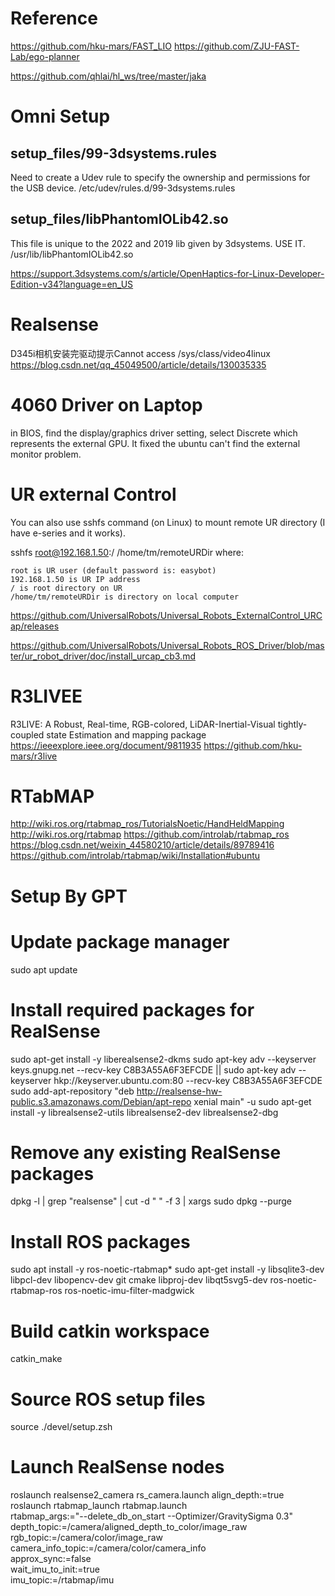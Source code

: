 #  Reference 
https://github.com/hku-mars/FAST_LIO
https://github.com/ZJU-FAST-Lab/ego-planner

https://github.com/qhlai/hl_ws/tree/master/jaka

# Omni Setup
## setup_files/99-3dsystems.rules
Need to create a Udev rule to specify the ownership and permissions for the USB device. 
/etc/udev/rules.d/99-3dsystems.rules

## setup_files/libPhantomIOLib42.so
This file is unique to the 2022 and 2019 lib given by 3dsystems. USE IT.
/usr/lib/libPhantomIOLib42.so

https://support.3dsystems.com/s/article/OpenHaptics-for-Linux-Developer-Edition-v34?language=en_US


# Realsense
D345i相机安装完驱动提示Cannot access /sys/class/video4linux
https://blog.csdn.net/qq_45049500/article/details/130035335

# 4060 Driver on Laptop
in BIOS, find the display/graphics driver setting, select Discrete which represents the external GPU. It fixed the ubuntu can't find the external monitor problem.

# UR external Control
You can also use sshfs command (on Linux) to mount remote UR directory (I have e-series and it works).

sshfs root@192.168.1.50:/ /home/tm/remoteURDir
where:

    root is UR user (default password is: easybot)
    192.168.1.50 is UR IP address
    / is root directory on UR
    /home/tm/remoteURDir is directory on local computer


https://github.com/UniversalRobots/Universal_Robots_ExternalControl_URCap/releases

https://github.com/UniversalRobots/Universal_Robots_ROS_Driver/blob/master/ur_robot_driver/doc/install_urcap_cb3.md

# R3LIVEE
R3LIVE: A Robust, Real-time, RGB-colored, LiDAR-Inertial-Visual tightly-coupled state Estimation and mapping package
https://ieeexplore.ieee.org/document/9811935
https://github.com/hku-mars/r3live

# RTabMAP
http://wiki.ros.org/rtabmap_ros/TutorialsNoetic/HandHeldMapping
http://wiki.ros.org/rtabmap
https://github.com/introlab/rtabmap_ros
https://blog.csdn.net/weixin_44580210/article/details/89789416
https://github.com/introlab/rtabmap/wiki/Installation#ubuntu


# Setup By GPT
# Update package manager
sudo apt update

# Install required packages for RealSense
sudo apt-get install -y liberealsense2-dkms
sudo apt-key adv --keyserver keys.gnupg.net --recv-key C8B3A55A6F3EFCDE || sudo apt-key adv --keyserver hkp://keyserver.ubuntu.com:80 --recv-key C8B3A55A6F3EFCDE
sudo add-apt-repository "deb http://realsense-hw-public.s3.amazonaws.com/Debian/apt-repo xenial main" -u
sudo apt-get install -y librealsense2-utils librealsense2-dev librealsense2-dbg

# Remove any existing RealSense packages
dpkg -l | grep "realsense" | cut -d " " -f 3 | xargs sudo dpkg --purge

# Install ROS packages
sudo apt install -y ros-noetic-rtabmap*
sudo apt-get install -y libsqlite3-dev libpcl-dev libopencv-dev git cmake libproj-dev libqt5svg5-dev ros-noetic-rtabmap-ros ros-noetic-imu-filter-madgwick

# Build catkin workspace
catkin_make

# Source ROS setup files
source ./devel/setup.zsh

# Launch RealSense nodes
roslaunch realsense2_camera rs_camera.launch align_depth:=true
roslaunch rtabmap_launch rtabmap.launch \
    rtabmap_args:="--delete_db_on_start --Optimizer/GravitySigma 0.3" \
    depth_topic:=/camera/aligned_depth_to_color/image_raw \
    rgb_topic:=/camera/color/image_raw \
    camera_info_topic:=/camera/color/camera_info \
    approx_sync:=false \
    wait_imu_to_init:=true \
    imu_topic:=/rtabmap/imu
